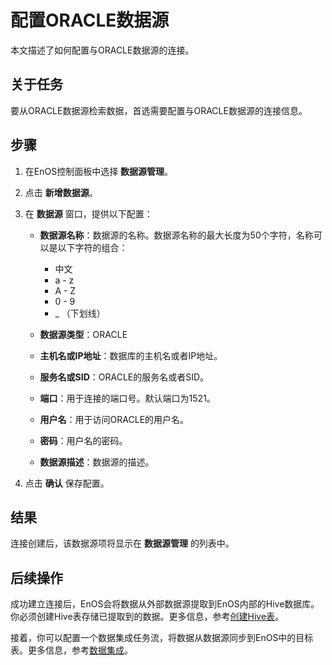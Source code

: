
# 配置ORACLE数据源

本文描述了如何配置与ORACLE数据源的连接。

## 关于任务<description>
要从ORACLE数据源检索数据，首选需要配置与ORACLE数据源的连接信息。



## 步骤<procedure>

1. 在EnOS控制面板中选择 **数据源管理**。

2. 点击 **新增数据源**。

3. 在 **数据源** 窗口，提供以下配置：

   - **数据源名称**：数据源的名称。数据源名称的最大长度为50个字符，名称可以是以下字符的组合：
     - 中文
     - a - z
     - A - Z
     - 0 - 9
     - _ （下划线）

   - **数据源类型**：ORACLE
   - **主机名或IP地址**：数据库的主机名或者IP地址。
   - **服务名或SID**：ORACLE的服务名或者SID。
   - **端口**：用于连接的端口号。默认端口为1521。
   - **用户名**：用于访问ORACLE的用户名。
   - **密码**：用户名的密码。
   - **数据源描述**：数据源的描述。

4. 点击 **确认** 保存配置。


## 结果<result>

连接创建后，该数据源项将显示在 **数据源管理** 的列表中。


## 后续操作<followup>

成功建立连接后，EnOS会将数据从外部数据源提取到EnOS内部的Hive数据库。你必须创建Hive表存储已提取到的数据。更多信息，参考[创建Hive表](https://www.envisioniot.com/docs/data-explorer/zh_CN/latest/creating_hivetable.html)。

接着，你可以配置一个数据集成任务流，将数据从数据源同步到EnOS中的目标表。更多信息，参考[数据集成](../data_integration/index)。

